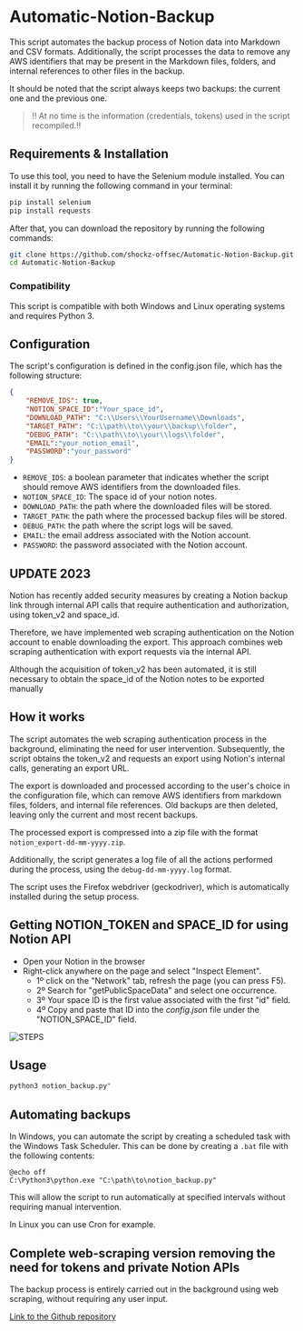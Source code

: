 # Automatic-Notion-Backup
This script automates the backup process of Notion data into Markdown and CSV formats. Additionally, the script processes the data to remove any AWS identifiers that may be present in the Markdown files, folders, and internal references to other files in the backup.

It should be noted that the script always keeps two backups: the current one and the previous one.

> !! At no time is the information (credentials, tokens) used in the script recompiled.!!

## Requirements & Installation
To use this tool, you need to have the Selenium module installed. You can install it by running the following command in your terminal:

```bash
pip install selenium
pip install requests
```

After that, you can download the repository by running the following commands:

```bash
git clone https://github.com/shockz-offsec/Automatic-Notion-Backup.git
cd Automatic-Notion-Backup
```

### Compatibility

This script is compatible with both Windows and Linux operating systems and requires Python 3.

## Configuration

The script's configuration is defined in the config.json file, which has the following structure:

```json
{
    "REMOVE_IDS": true,
    "NOTION_SPACE_ID":"Your_space_id",
    "DOWNLOAD_PATH": "C:\\Users\\YourUsername\\Downloads",
    "TARGET_PATH": "C:\\path\\to\\your\\backup\\folder",
    "DEBUG_PATH": "C:\\path\\to\\your\\logs\\folder",
    "EMAIL":"your_notion_email",
    "PASSWORD":"your_password"
}
```

* `REMOVE_IDS`: a boolean parameter that indicates whether the script should remove AWS identifiers from the downloaded files.
* `NOTION_SPACE_ID`: The space id of your notion notes.
* `DOWNLOAD_PATH`: the path where the downloaded files will be stored.
* `TARGET_PATH`: the path where the processed backup files will be stored.
* `DEBUG_PATH`: the path where the script logs will be saved.
* `EMAIL`: the email address associated with the Notion account.
* `PASSWORD`: the password associated with the Notion account.

## UPDATE 2023
Notion has recently added security measures by creating a Notion backup link through internal API calls that require authentication and authorization, using token_v2 and space_id. 

Therefore, we have implemented web scraping authentication on the Notion account to enable downloading the export. This approach combines web scraping authentication with export requests via the internal API. 

Although the acquisition of token_v2 has been automated, it is still necessary to obtain the space_id of the Notion notes to be exported manually

## How it works

The script automates the web scraping authentication process in the background, eliminating the need for user intervention. Subsequently, the script obtains the token_v2 and requests an export using Notion's internal calls, generating an export URL. 

The export is downloaded and processed according to the user's choice in the configuration file, which can remove AWS identifiers from markdown files, folders, and internal file references. Old backups are then deleted, leaving only the current and most recent backups. 

The processed export is compressed into a zip file with the format `notion_export-dd-mm-yyyy.zip`. 

Additionally, the script generates a log file of all the actions performed during the process, using the `debug-dd-mm-yyyy.log` format.

The script uses the Firefox webdriver (geckodriver), which is automatically installed during the setup process.


## Getting NOTION_TOKEN and SPACE_ID for using Notion API

- Open your Notion in the browser
- Right-click anywhere on the page and select "Inspect Element".
  - 1º click on the "Network" tab, refresh the page (you can press F5).
  - 2º Search for "getPublicSpaceData" and select one occurrence.
  - 3º Your space ID is the first value associated with the first "id" field.
  - 4º Copy and paste that ID into the *config.json* file under the "NOTION_SPACE_ID" field.
  
![STEPS](https://user-images.githubusercontent.com/67438760/230782980-9794d5d9-1045-4f2a-923b-396b0725f255.png)

## Usage

```bash
python3 notion_backup.py"
```

## Automating backups

In Windows, you can automate the script by creating a scheduled task with the Windows Task Scheduler. This can be done by creating a `.bat` file with the following contents:

```batch
@echo off
C:\Python3\python.exe "C:\path\to\notion_backup.py"
```
This will allow the script to run automatically at specified intervals without requiring manual intervention.

In Linux you can use Cron for example.

## Complete web-scraping version removing the need for tokens and private Notion APIs

The backup process is entirely carried out in the background using web scraping, without requiring any user input.

[Link to the Github repository](https://github.com/shockz-offsec/Scraping-Notion-Backup)
